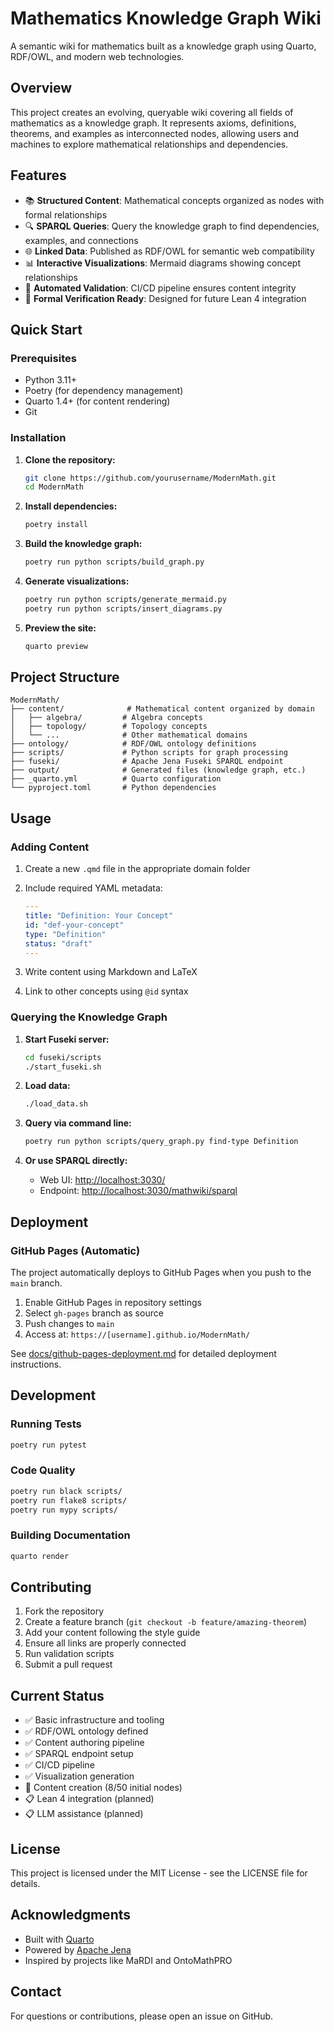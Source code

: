 # Mathematics Knowledge Graph Wiki

A semantic wiki for mathematics built as a knowledge graph using Quarto, RDF/OWL, and modern web technologies.

## Overview

This project creates an evolving, queryable wiki covering all fields of mathematics as a knowledge graph. It represents axioms, definitions, theorems, and examples as interconnected nodes, allowing users and machines to explore mathematical relationships and dependencies.

## Features

- 📚 **Structured Content**: Mathematical concepts organized as nodes with formal relationships
- 🔍 **SPARQL Queries**: Query the knowledge graph to find dependencies, examples, and connections
- 🌐 **Linked Data**: Published as RDF/OWL for semantic web compatibility
- 📊 **Interactive Visualizations**: Mermaid diagrams showing concept relationships
- 🤖 **Automated Validation**: CI/CD pipeline ensures content integrity
- 🔬 **Formal Verification Ready**: Designed for future Lean 4 integration

## Quick Start

### Prerequisites

- Python 3.11+
- Poetry (for dependency management)
- Quarto 1.4+ (for content rendering)
- Git

### Installation

1. **Clone the repository:**

   ```bash
   git clone https://github.com/yourusername/ModernMath.git
   cd ModernMath
   ```

2. **Install dependencies:**

   ```bash
   poetry install
   ```

3. **Build the knowledge graph:**

   ```bash
   poetry run python scripts/build_graph.py
   ```

4. **Generate visualizations:**

   ```bash
   poetry run python scripts/generate_mermaid.py
   poetry run python scripts/insert_diagrams.py
   ```

5. **Preview the site:**

   ```bash
   quarto preview
   ```

## Project Structure

```text
ModernMath/
├── content/              # Mathematical content organized by domain
│   ├── algebra/         # Algebra concepts
│   ├── topology/        # Topology concepts
│   └── ...              # Other mathematical domains
├── ontology/            # RDF/OWL ontology definitions
├── scripts/             # Python scripts for graph processing
├── fuseki/              # Apache Jena Fuseki SPARQL endpoint
├── output/              # Generated files (knowledge graph, etc.)
├── _quarto.yml          # Quarto configuration
└── pyproject.toml       # Python dependencies
```

## Usage

### Adding Content

1. Create a new `.qmd` file in the appropriate domain folder
2. Include required YAML metadata:

   ```yaml
   ---
   title: "Definition: Your Concept"
   id: "def-your-concept"
   type: "Definition"
   status: "draft"
   ---
   ```

3. Write content using Markdown and LaTeX
4. Link to other concepts using `@id` syntax

### Querying the Knowledge Graph

1. **Start Fuseki server:**

   ```bash
   cd fuseki/scripts
   ./start_fuseki.sh
   ```

2. **Load data:**

   ```bash
   ./load_data.sh
   ```

3. **Query via command line:**

   ```bash
   poetry run python scripts/query_graph.py find-type Definition
   ```

4. **Or use SPARQL directly:**
   - Web UI: <http://localhost:3030/>
   - Endpoint: <http://localhost:3030/mathwiki/sparql>

## Deployment

### GitHub Pages (Automatic)

The project automatically deploys to GitHub Pages when you push to the `main` branch.

1. Enable GitHub Pages in repository settings
2. Select `gh-pages` branch as source
3. Push changes to `main`
4. Access at: `https://[username].github.io/ModernMath/`

See [docs/github-pages-deployment.md](docs/github-pages-deployment.md) for detailed deployment instructions.

## Development

### Running Tests

```bash
poetry run pytest
```

### Code Quality

```bash
poetry run black scripts/
poetry run flake8 scripts/
poetry run mypy scripts/
```

### Building Documentation

```bash
quarto render
```

## Contributing

1. Fork the repository
2. Create a feature branch (`git checkout -b feature/amazing-theorem`)
3. Add your content following the style guide
4. Ensure all links are properly connected
5. Run validation scripts
6. Submit a pull request

## Current Status

- ✅ Basic infrastructure and tooling
- ✅ RDF/OWL ontology defined
- ✅ Content authoring pipeline
- ✅ SPARQL endpoint setup
- ✅ CI/CD pipeline
- ✅ Visualization generation
- 🚧 Content creation (8/50 initial nodes)
- 📋 Lean 4 integration (planned)
- 📋 LLM assistance (planned)

## License

This project is licensed under the MIT License - see the LICENSE file for details.

## Acknowledgments

- Built with [Quarto](https://quarto.org/)
- Powered by [Apache Jena](https://jena.apache.org/)
- Inspired by projects like MaRDI and OntoMathPRO

## Contact

For questions or contributions, please open an issue on GitHub.
